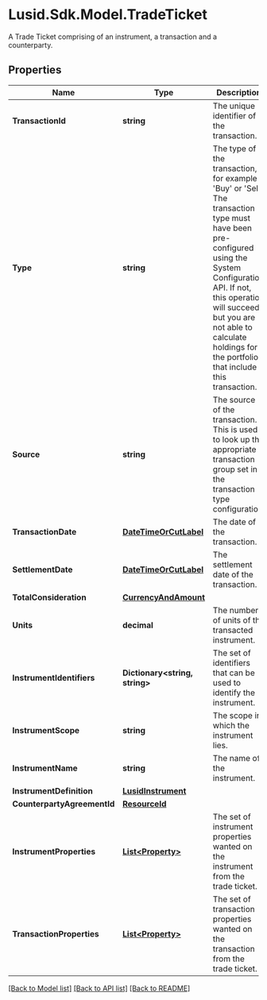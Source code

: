 # Lusid.Sdk.Model.TradeTicket
A Trade Ticket comprising of an instrument, a transaction and a counterparty.

## Properties

Name | Type | Description | Notes
------------ | ------------- | ------------- | -------------
**TransactionId** | **string** | The unique identifier of the transaction. | 
**Type** | **string** | The type of the transaction, for example &#39;Buy&#39; or &#39;Sell&#39;. The transaction type must have been pre-configured using the System Configuration API. If not, this operation will succeed but you are not able to calculate holdings for the portfolio that include this transaction. | 
**Source** | **string** | The source of the transaction. This is used to look up the appropriate transaction group set in the transaction type configuration. | [optional] 
**TransactionDate** | [**DateTimeOrCutLabel**](DateTimeOrCutLabel.md) | The date of the transaction. | 
**SettlementDate** | [**DateTimeOrCutLabel**](DateTimeOrCutLabel.md) | The settlement date of the transaction. | 
**TotalConsideration** | [**CurrencyAndAmount**](CurrencyAndAmount.md) |  | 
**Units** | **decimal** | The number of units of the transacted instrument. | 
**InstrumentIdentifiers** | **Dictionary&lt;string, string&gt;** | The set of identifiers that can be used to identify the instrument. | 
**InstrumentScope** | **string** | The scope in which the instrument lies. | [optional] 
**InstrumentName** | **string** | The name of the instrument. | [optional] 
**InstrumentDefinition** | [**LusidInstrument**](LusidInstrument.md) |  | [optional] 
**CounterpartyAgreementId** | [**ResourceId**](ResourceId.md) |  | [optional] 
**InstrumentProperties** | [**List&lt;Property&gt;**](Property.md) | The set of instrument properties wanted on the instrument from the trade ticket. | [optional] 
**TransactionProperties** | [**List&lt;Property&gt;**](Property.md) | The set of transaction properties wanted on the transaction from the trade ticket. | [optional] 

[[Back to Model list]](../README.md#documentation-for-models) [[Back to API list]](../README.md#documentation-for-api-endpoints) [[Back to README]](../README.md)


